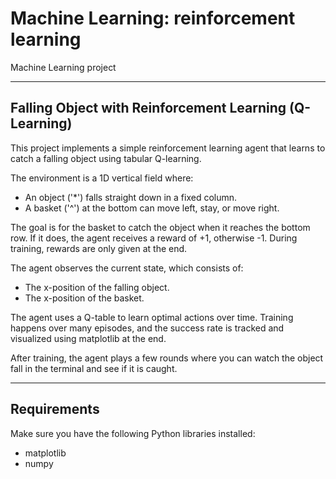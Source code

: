 # Machine Learning: reinforcement learning
Machine Learning project

------------------------------------------------------------
Falling Object with Reinforcement Learning (Q-Learning)
------------------------------------------------------------
This project implements a simple reinforcement learning agent
that learns to catch a falling object using tabular Q-learning.

The environment is a 1D vertical field where:
- An object ('*') falls straight down in a fixed column.
- A basket ('^') at the bottom can move left, stay, or move right.

The goal is for the basket to catch the object when it reaches
the bottom row. If it does, the agent receives a reward of +1,
otherwise -1. During training, rewards are only given at the end.

The agent observes the current state, which consists of:
- The x-position of the falling object.
- The x-position of the basket.

The agent uses a Q-table to learn optimal actions over time.
Training happens over many episodes, and the success rate is
tracked and visualized using matplotlib at the end.

After training, the agent plays a few rounds where you can
watch the object fall in the terminal and see if it is caught.


------------------------------------------------------------
Requirements
------------------------------------------------------------

Make sure you have the following Python libraries installed:

- matplotlib
- numpy
